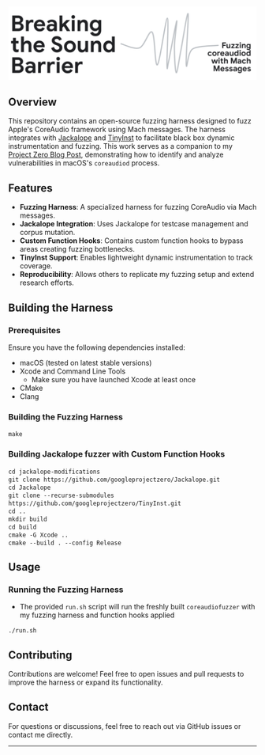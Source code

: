 ![Breaking the Sound Barrier](./breaking-the-sound-barrier.png)

## Overview

This repository contains an open-source fuzzing harness designed to fuzz Apple's CoreAudio framework using Mach messages. The harness integrates with [Jackalope](https://github.com/googleprojectzero/Jackalope) and [TinyInst](https://github.com/googleprojectzero/TinyInst) to facilitate black box dynamic instrumentation and fuzzing. This work serves as a companion to my [Project Zero Blog Post](#TODO), demonstrating how to identify and analyze vulnerabilities in macOS's `coreaudiod` process.

## Features
- **Fuzzing Harness**: A specialized harness for fuzzing CoreAudio via Mach messages.
- **Jackalope Integration**: Uses Jackalope for testcase management and corpus mutation.
- **Custom Function Hooks**: Contains custom function hooks to bypass areas creating fuzzing bottlenecks.
- **TinyInst Support**: Enables lightweight dynamic instrumentation to track coverage.
- **Reproducibility**: Allows others to replicate my fuzzing setup and extend research efforts.

## Building the Harness

### Prerequisites
Ensure you have the following dependencies installed:
- macOS (tested on latest stable versions)
- Xcode and Command Line Tools
    - Make sure you have launched Xcode at least once
- CMake
- Clang

### Building the Fuzzing Harness
```
make
```
### Building Jackalope fuzzer with Custom Function Hooks
```
cd jackalope-modifications
git clone https://github.com/googleprojectzero/Jackalope.git
cd Jackalope
git clone --recurse-submodules https://github.com/googleprojectzero/TinyInst.git
cd ..
mkdir build
cd build
cmake -G Xcode ..
cmake --build . --config Release
```

## Usage

### Running the Fuzzing Harness
- The provided `run.sh` script will run the freshly built `coreaudiofuzzer` with my fuzzing harness and function hooks applied
```
./run.sh
```

## Contributing
Contributions are welcome! Feel free to open issues and pull requests to improve the harness or expand its functionality.

## Contact
For questions or discussions, feel free to reach out via GitHub issues or contact me directly.

---

